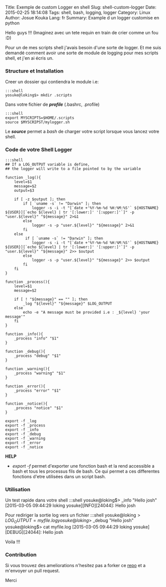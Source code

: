 Title: Exemple de custom Logger en shell
Slug: shell-custom-logger
Date: 2015-02-25 18:14:08
Tags: shell, bash, logging, logger
Category: Linux
Author: Josue Kouka
Lang: fr
Summary: Example d un logger customise en python

Hello guys !!! (Imaginez avec un tete requin en train de crier comme un fou :D)

Pour un de mes scripts shell j'avais besoin d'une sorte de logger. Et me suis demandé
comment avoir une sorte de module de logging pour mes scripts shell, et j'en ai écris un.

### Structure et Installation

Creer un dossier qui contiendra le module i.e:

    :::shell
    yosuke@loking$> mkdir .scripts


Dans votre fichier de ***profile*** (.bashrc, .profile)

    :::shell
    export MYSCRIPTS=$HOME/.scripts
    source $MYSCRIPST/mylogger.sh

Le ***source*** permet a *bash* de charger votre script lorsque vous lancez votre shell.

### Code de votre Shell Logger

    :::shell
    ## If a LOG_OUTPUT variable is define,
    ## the logger will write to a file pointed to by the variable

    function _log(){
        level=$1
        message=$2
        output=$3

        if [ -z $output ]; then
            if [ `uname -s` != "Darwin" ]; then
                logger -s -i -t "[`date +'%Y-%m-%d %H:%M:%S'` ${HOSTNAME} ${USER}][`echo ${level} | tr '[:lower:]' '[:upper:]'`]" -p "user.${level}" "${message}" 2>&1
            else
                logger -s -p "user.${level}" "${message}" 2>&1
            fi
        else
             if [ `uname -s` != "Darwin" ]; then
                logger -s -i -t "[`date +'%Y-%m-%d %H:%M:%S'` ${HOSTNAME} ${USER}][`echo ${level} | tr '[:lower:]' '[:upper:]'`]" -p "user.${level}" "${message}" 2>> $output 
            else
                logger -s -p "user.${level}" "${message}" 2>> $output
            fi
        fi
    }

    function _process(){
        level=$1
        message=$2

        if [ ! "${message}" == "" ]; then
            _log "${level}" "${message}" $LOG_OUTPUT
        else
            echo -e "A message must be provided i.e : _${level} 'your message'"
        fi
    }

    function _info(){
        _process "info" "$1"
    }

    function _debug(){
        _process "debug" "$1"
    }

    function _warning(){
        _process "warning" "$1"
    }

    function _error(){
        _process "error" "$1"
    }

    function _notice(){
        _process "notice" "$1"
    }

    export -f _log
    export -f _process
    export -f _info
    export -f _debug
    export -f _warning
    export -f _error
    export -f _notice

**HELP**
* *export -f* permet d'exporter une fonction bash et la rend accessible a bash et tous les processus fils de bash. Ce qui permet 
a ces differentes fonctions d'etre utilisées dans un script bash.


### Utilisation

Un test rapide dans votre shell
    :::shell
    yosuke@loking$> _info "Hello josh"
    [2015-03-05 09:44:29 loking yosuke][INFO][24044]: Hello josh    

Pour rediriger la sortie log vers un fichier 
    :::shell
    yosuke@loking$> LOG_OUTPUT=myfile.log
    yosuke@loking$> _debug "Hello josh"
    yosuke@loking$> cat myfile.log
    [2015-03-05 09:44:29 loking yosuke][DEBUG][24044]: Hello josh

Voila !!!

### Contribution 

Si vous trouvez des ameliorations n'hesitez pas a forker ce [repo](https://github.com/josuebrunel/myscripts) et a m'envoyer un pull request.


Merci
